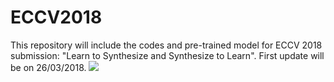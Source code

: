 # ECCV2018
This repository will include the codes and pre-trained model for ECCV 2018 submission: "Learn to Synthesize and Synthesize to Learn".
First update will be on 26/03/2018.
![](https://github.com/CreativePapers/ECCV2018/blob/master/146_fake.png)

